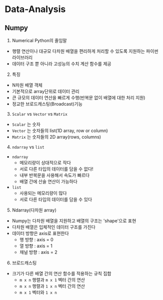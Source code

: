 # Data-Analysis

## Numpy
1. Numerical Python의 줄임말
- 행렬 연산이나 대규모 다차원 배열을 편리하게 처리할 수 있도록 지원하는 파이썬 라이브러리
- 데이터 구조 뿐 아니라 고성능의 수치 계산 함수를 제공
2. 특징
- N차원 배열 객체
- 기본적으로 array단위로 데이터 관리
- 큰 규모의 데이터 연산을 빠르게 수행(반복문 없이 배열에 대한 처리 지원)
- 정교한 브로드캐스팅(Broadcast)기능

3. `Scalar` vs `Vector` vs `Matrix`
- `Scalar` 는 숫자
- `Vector` 는 숫자들의 list(1D array, row or column)
- `Matrix` 는 숫자들의 2D array(rows, columns)

4. `ndarray` vs `list`
- `ndarray`
  - 메모리량이 상대적으로 작다
  - 서로 다른 타입의 데이터를 담을 수 없다!
  - 내부 반복문을 사용해서 속도가 빠르다
  - 배열 간에 산술 연산이 가능하다
- `list`
  - 사용되는 메모리량이 많다
  - 서로 다른 타입의 데이터를 담을 수 있다
  
5. Ndarray(다차원 array)
- Numpy는 다차원 배열을 지원하고 배열의 구조는 'shape'으로 표현
- 다차원 배열은 입체적인 데이터 구조를 가진다
- 데이터 방향은 axis로 표현한다
  - 행 방향 : axis = 0
  - 열 방향 : axis = 1
  - 채널 방향 : axis = 2
  
6. 브로드캐스팅
- 크기가 다른 배열 간의 연산 함수를 적용하는 규칙 집합
  - `m x n` 행렬과 `m x 1` 벡터 간의 연산
  - `m x n` 행렬과 `1 x n` 벡터 간의 연산
  - `m x 1` 벡터와 `1 x n`
